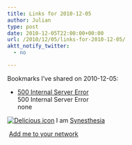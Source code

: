 ```yaml
---
title: Links for 2010-12-05
author: Julian
type: post
date: 2010-12-05T22:00:00+00:00
url: /2010/12/05/links-for-2010-12-05/
aktt_notify_twitter:
  - no

---
```

Bookmarks I&#8217;ve shared on 2010-12-05:

  * [500 Internal Server Error][1]  
    500 Internal Server Error  
    none

<p class="deliciouslink">
  <a href="http://del.icio.us/synesthesia" title="See all my bookmarks on del.icio.us"><img src="https://www.synesthesia.co.uk/images/deliciousicon.jpg" alt="Delicious icon" /></a>&nbsp;I am <a href="http://del.icio.us/synesthesia" title="See all my bookmarks on del.icio.us">Synesthesia</a>
</p>

<p class="deliciouslink">
  <a href="http://del.icio.us/network?add=synesthesia" title="Add me to your del.icio.us network"><img src="https://www.synesthesia.co.uk/images/add.gif" alt="" /></a>&nbsp;<a href="http://del.icio.us/network?add=synesthesia" title="Add me to your del.icio.us network">Add me to your network</a>
</p>

 [1]: http://feeds.delicious.com/v2/rss/synesthesia